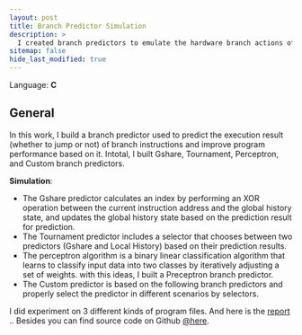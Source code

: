 ```yaml
---
layout: post
title: Branch Predictor Simulation
description: >
  I created branch predictors to emulate the hardware branch actions of an operating system, and experimented with developing a custom branch predictor with improved accuracy. (Computer Architecture Course Project)
sitemap: false
hide_last_modified: true
---
```


Language: **C**

## General

In this work, I build a branch predictor used to predict the execution result (whether to jump or not) of branch instructions and improve program performance based on it. Intotal, I built Gshare, Tournament, Perceptron, and Custom branch predictors.

**Simulation**:
* The Gshare predictor calculates an index by performing an XOR operation between the current instruction address and the global history state, and updates the global history state based on the prediction result for prediction.
* The Tournament predictor includes a selector that chooses between two predictors (Gshare and Local History) based on their prediction results.
* The perceptron algorithm is a binary linear classification algorithm that learns to classify input data into two classes by iteratively adjusting a set of weights. with this ideas, I built a Preceptron branch predictor.
* The Custom predictor is based on the following branch predictors and properly select the predictor in different scenarios by selectors. 

I did experiment on 3 different kinds of program files. And here is the  <a href="https://github.com/jdxccz/Branch-Predictor-Simulation/blob/main/Branch_Predictor.pdf"> report </a>.. Besides you can find source code on Github  <a href="https://github.com/jdxccz/Branch-Predictor-Simulation">@here</a>.